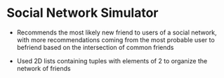 # Social Network Simulator

- Recommends the most likely new friend to users of a social network, with more recommendations coming from the most probable user to befriend based on the intersection of common friends

- Used 2D lists containing tuples with elements of 2 to organize the network of friends
